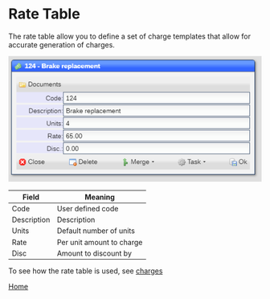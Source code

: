 # Rate Table

The rate table allow you to define a set of charge templates that allow for accurate generation of charges.

![image](images/Bill1.png)

|Field|Meaning|
|-|-|
|Code|User defined code|
|Description|Description|
|Units|Default number of units|
|Rate|Per unit amount to charge|
|Disc|Amount to discount by|

To see how the rate table is used, see [charges](README_B_CHARGE.md)

[Home](../README.md)
